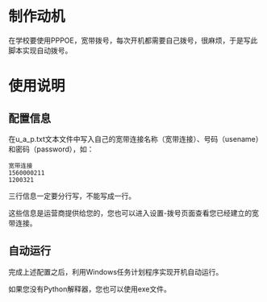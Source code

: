 # 制作动机

在学校要使用PPPOE，宽带拨号，每次开机都需要自己拨号，很麻烦，于是写此脚本实现自动拨号。

# 使用说明

## 配置信息

在u_a_p.txt文本文件中写入自己的宽带连接名称（宽带连接）、号码（usename）和密码（password），如：

```
宽带连接
1560000211
1200321
```

三行信息一定要分行写，不能写成一行。

这些信息是运营商提供给您的，您也可以进入设置-拨号页面查看您已经建立的宽带连接。

## 自动运行

完成上述配置之后，利用Windows任务计划程序实现开机自动运行。

如果您没有Python解释器，您也可以使用exe文件。